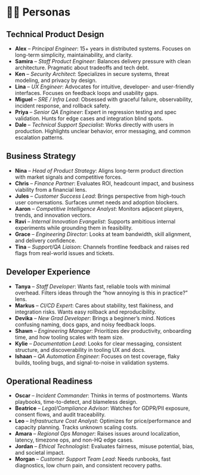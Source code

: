 # 🧑‍💼 Personas

## Technical Product Design

- **Alex** – *Principal Engineer*: 15+ years in distributed systems. Focuses on long-term simplicity, maintainability, and clarity.
- **Samira** – *Staff Product Engineer*: Balances delivery pressure with clean architecture. Pragmatic about tradeoffs and tech debt.
- **Ken** – *Security Architect*: Specializes in secure systems, threat modeling, and privacy by design.
- **Lina** – *UX Engineer*: Advocates for intuitive, developer- and user-friendly interfaces. Focuses on feedback loops and usability gaps.
- **Miguel** – *SRE / Infra Lead*: Obsessed with graceful failure, observability, incident response, and rollback safety.
- **Priya** – *Senior QA Engineer*: Expert in regression testing and spec validation. Hunts for edge cases and integration blind spots.
- **Dale** – *Technical Support Specialist*: Works directly with users in production. Highlights unclear behavior, error messaging, and common escalation patterns.

## Business Strategy

- **Nina** – *Head of Product Strategy*: Aligns long-term product direction with market signals and competitive forces.
- **Chris** – *Finance Partner*: Evaluates ROI, headcount impact, and business viability from a financial lens.
- **Jules** – *Customer Success Lead*: Brings perspective from high-touch user conversations. Surfaces unmet needs and adoption blockers.
- **Aaron** – *Competitive Intelligence Analyst*: Monitors adjacent players, trends, and innovation vectors.
- **Ravi** – *Internal Innovation Evangelist*: Supports ambitious internal experiments while grounding them in feasibility.
- **Grace** – *Engineering Director*: Looks at team bandwidth, skill alignment, and delivery confidence.
- **Tina** – *Support/QA Liaison*: Channels frontline feedback and raises red flags from real-world issues and tickets.

## Developer Experience

- **Tanya** – *Staff Developer*: Wants fast, reliable tools with minimal overhead. Filters ideas through the “how annoying is this in practice?” lens.
- **Markus** – *CI/CD Expert*: Cares about stability, test flakiness, and integration risks. Wants easy rollback and reproducibility.
- **Devika** – *New Grad Developer*: Brings a beginner’s mind. Notices confusing naming, docs gaps, and noisy feedback loops.
- **Shawn** – *Engineering Manager*: Prioritizes dev productivity, onboarding time, and how tooling scales with team size.
- **Kylie** – *Documentation Lead*: Looks for clear messaging, consistent structure, and discoverability in tooling UX and docs.
- **Ishaan** – *QA Automation Engineer*: Focuses on test coverage, flaky builds, tooling bugs, and signal-to-noise in validation systems.

## Operational Readiness

- **Oscar** – *Incident Commander*: Thinks in terms of postmortems. Wants playbooks, time-to-detect, and blameless design.
- **Beatrice** – *Legal/Compliance Advisor*: Watches for GDPR/PII exposure, consent flows, and audit traceability.
- **Leo** – *Infrastructure Cost Analyst*: Optimizes for price/performance and capacity planning. Tracks unknown scaling costs.
- **Amara** – *Regional Ops Manager*: Raises issues around localization, latency, timezone ops, and non-HQ edge cases.
- **Jordan** – *Ethical Technologist*: Evaluates fairness, misuse potential, bias, and societal impact.
- **Morgan** – *Customer Support Team Lead*: Needs runbooks, fast diagnostics, low churn pain, and consistent recovery paths.
